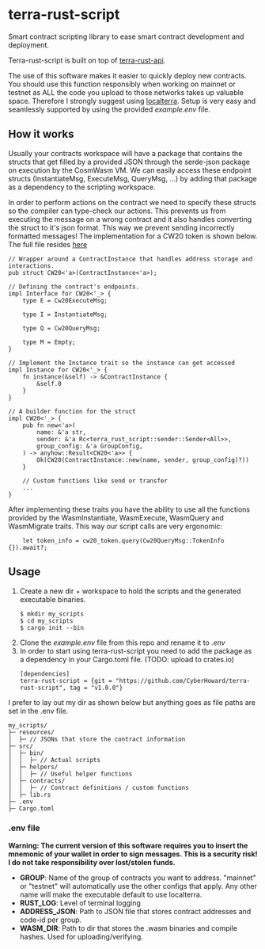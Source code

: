 # terra-rust-script

Smart contract scripting library to ease smart contract development and deployment.

Terra-rust-script is built on top of [terra-rust-api](https://github.com/PFC-Validator/terra-rust).

The use of this software makes it easier to quickly deploy new contracts. You should use this function responsibly when working on mainnet or testnet as ALL the code you upload to those networks takes up valuable space. Therefore I strongly suggest using [localterra](https://github.com/terra-money/LocalTerra). Setup is very easy and seamlessly supported by using the provided *example.env* file.
## How it works

Usually your contracts workspace will have a package that contains the structs that get filled by a provided JSON through the serde-json package on execution by the CosmWasm VM. 
We can easily access these endpoint structs (InstantiateMsg, ExecuteMsg, QueryMsg, ...) by adding that package as a dependency to the scripting workspace. 

In order to perform actions on the contract we need to specify these structs so the compiler can type-check our actions. This prevents us from executing the message on a wrong contract and it also handles converting the struct to it's json format. This way we prevent sending incorrectly formatted messages! The implementation for a CW20 token is shown below. The full file resides [here](example/cw20.rs)

```
// Wrapper around a ContractInstance that handles address storage and interactions.
pub struct CW20<'a>(ContractInstance<'a>);

// Defining the contract's endpoints.
impl Interface for CW20<'_> {
    type E = Cw20ExecuteMsg;

    type I = InstantiateMsg;

    type Q = Cw20QueryMsg;

    type M = Empty;
}

// Implement the Instance trait so the instance can get accessed
impl Instance for CW20<'_> {
    fn instance(&self) -> &ContractInstance {
        &self.0
    }
}

// A builder function for the struct
impl CW20<'_> {
    pub fn new<'a>(
        name: &'a str,
        sender: &'a Rc<terra_rust_script::sender::Sender<All>>,
        group_config: &'a GroupConfig,
    ) -> anyhow::Result<CW20<'a>> {
        Ok(CW20(ContractInstance::new(name, sender, group_config)?))
    }

    // Custom functions like send or transfer
    ...
}
```
After implementing these traits you have the ability to use all the functions provided by the WasmInstantiate, WasmExecute, WasmQuery and WasmMigrate traits. This way our script calls are very ergonomic: 

```
    let token_info = cw20_token.query(Cw20QueryMsg::TokenInfo {}).await?;
```


## Usage

1. Create a new dir + workspace to hold the scripts and the generated executable binaries.
   ```
   $ mkdir my_scripts
   $ cd my_scripts
   $ cargo init --bin
   ```
2. Clone the *example.env* file from this repo and rename it to *.env*
3. In order to start using terra-rust-script you need to add the package as a dependency in your Cargo.toml file. (TODO: upload to crates.io)
    ```
    [dependencies]
    terra-rust-script = {git = "https://github.com/CyberHoward/terra-rust-script", tag = "v1.0.0"}
    ```

I prefer to lay out my dir as shown below but anything goes as file paths are set in the .env file.

```
my_scripts/
├─ resources/
│  ├─ // JSONs that store the contract information
├─ src/
│  ├─ bin/
│  │  ├─ // Actual scripts
│  ├─ helpers/
│  │  ├─ // Useful helper functions
│  ├─ contracts/
│  │  ├─ // Contract definitions / custom functions
│  ├─ lib.rs
├─ .env
├─ Cargo.toml
```

### .env file
**Warning: The current version of this software requires you to insert the mnemonic of your wallet in order to sign messages. This is a security risk! I do not take responsibility over lost/stolen funds.**

- **GROUP**: Name of the group of contracts you want to address. "mainnet" or "testnet" will automatically use the other configs that apply. Any other name will make the executable default to use localterra. 
- **RUST_LOG**: Level of terminal logging
- **ADDRESS_JSON**: Path to JSON file that stores contract addresses and code-id per group. 
- **WASM_DIR**: Path to dir that stores the .wasm binaries and compile hashes. Used for uploading/verifying.
